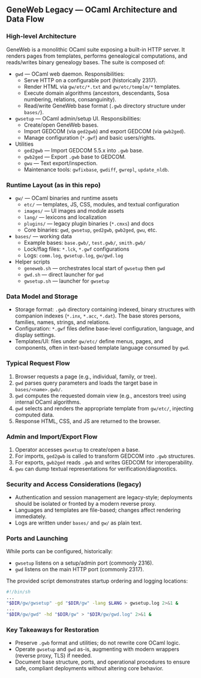 ## GeneWeb Legacy — OCaml Architecture and Data Flow

### High-level Architecture
GeneWeb is a monolithic OCaml suite exposing a built-in HTTP server. It renders pages from templates, performs genealogical computations, and reads/writes binary genealogy bases. The suite is composed of:

- `gwd` — OCaml web daemon. Responsibilities:
  - Serve HTTP on a configurable port (historically 2317).
  - Render HTML via `gw/etc/*.txt` and `gw/etc/templm/*` templates.
  - Execute domain algorithms (ancestors, descendants, Sosa numbering, relations, consanguinity).
  - Read/write GeneWeb base format (`.gwb` directory structure under `bases/`).
- `gwsetup` — OCaml admin/setup UI. Responsibilities:
  - Create/open GeneWeb bases.
  - Import GEDCOM (via `ged2gwb`) and export GEDCOM (via `gwb2ged`).
  - Manage configuration (`*.gwf`) and basic users/rights.
- Utilities
  - `ged2gwb` — Import GEDCOM 5.5.x into `.gwb` base.
  - `gwb2ged` — Export `.gwb` base to GEDCOM.
  - `gwu` — Text export/inspection.
  - Maintenance tools: `gwfixbase`, `gwdiff`, `gwrepl`, `update_nldb`.

### Runtime Layout (as in this repo)
- `gw/` — OCaml binaries and runtime assets
  - `etc/` — templates, JS, CSS, modules, and textual configuration
  - `images/` — UI images and module assets
  - `lang/` — lexicons and localization
  - `plugins/` — legacy plugin binaries (`*.cmxs`) and docs
  - Core binaries: `gwd`, `gwsetup`, `ged2gwb`, `gwb2ged`, `gwu`, etc.
- `bases/` — working data
  - Example bases: `base.gwb/`, `test.gwb/`, `smith.gwb/`
  - Lock/flag files: `*.lck`, `*.gwf` configurations
  - Logs: `comm.log`, `gwsetup.log`, `gw/gwd.log`
- Helper scripts
  - `geneweb.sh` — orchestrates local start of `gwsetup` then `gwd`
  - `gwd.sh` — direct launcher for `gwd`
  - `gwsetup.sh` — launcher for `gwsetup`

### Data Model and Storage
- Storage format: `.gwb` directory containing indexed, binary structures with companion indexes (`*.inx`, `*.acc`, `*.dat`). The base stores persons, families, names, strings, and relations.
- Configuration: `*.gwf` files define base-level configuration, language, and display settings.
- Templates/UI: files under `gw/etc/` define menus, pages, and components, often in text-based template language consumed by `gwd`.

### Typical Request Flow
1. Browser requests a page (e.g., individual, family, or tree).
2. `gwd` parses query parameters and loads the target base in `bases/<name>.gwb/`.
3. `gwd` computes the requested domain view (e.g., ancestors tree) using internal OCaml algorithms.
4. `gwd` selects and renders the appropriate template from `gw/etc/`, injecting computed data.
5. Response HTML, CSS, and JS are returned to the browser.

### Admin and Import/Export Flow
1. Operator accesses `gwsetup` to create/open a base.
2. For imports, `ged2gwb` is called to transform GEDCOM into `.gwb` structures.
3. For exports, `gwb2ged` reads `.gwb` and writes GEDCOM for interoperability.
4. `gwu` can dump textual representations for verification/diagnostics.

### Security and Access Considerations (legacy)
- Authentication and session management are legacy-style; deployments should be isolated or fronted by a modern reverse proxy.
- Languages and templates are file-based; changes affect rendering immediately.
- Logs are written under `bases/` and `gw/` as plain text.

### Ports and Launching
While ports can be configured, historically:
- `gwsetup` listens on a setup/admin port (commonly 2316).
- `gwd` listens on the main HTTP port (commonly 2317).

The provided script demonstrates startup ordering and logging locations:

```1:81:GeneWeb/geneweb.sh
#!/bin/sh
...
"$DIR/gw/gwsetup" -gd "$DIR/gw" -lang $LANG > gwsetup.log 2>&1 &
...
"$DIR/gw/gwd" -hd "$DIR/gw" > "$DIR/gw/gwd.log" 2>&1 &
```

### Key Takeaways for Restoration
- Preserve `.gwb` format and utilities; do not rewrite core OCaml logic.
- Operate `gwsetup` and `gwd` as-is, augmenting with modern wrappers (reverse proxy, TLS) if needed.
- Document base structure, ports, and operational procedures to ensure safe, compliant deployments without altering core behavior.


